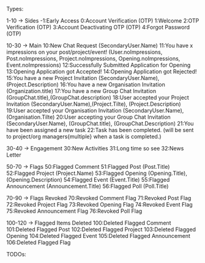 Types:

1-10 -> Sides
-1:Early Access 
0:Account Verification (OTP)
1:Welcome
2:OTP Verification (OTP)
3:Account Deactivating OTP (OTP)
4:Forgot Password (OTP)


10-30 -> Main
10:New Chat Request (SecondaryUser.Name)
11:You have x impressions on your post/project/event! (User.noImpressions, Post.noImpressions, Project.noImpressions, Opening.noImpressions, Event.noImpressions)
12:Successfully Submitted Application for Opening 
13:Opening Application got Accepted!
14:Opening Application got Rejected!
15:You have a new Project Invitation (SecondaryUser.Name), (Project.Description)
16:You have a new Organisation Invitation (Organization.title)
17:You have a new Group Chat Invitation (GroupChat.title),(GroupChat.description)
18:User accepted your Project Invitation (SecondaryUser.Name),(Project.Tilte), (Project.Description)
19:User accepted your Organisation Invitation (SecondaryUser.Name),(Organisation.Tilte)
20:User accepting your Group Chat Invitation (SecondaryUser.Name), (GroupChat.title), (GroupChat.Description)
21:You have been assigned a new task 
22:Task has been completed. (will be sent to project/org managers{multiple} when a task is completed.)


30-40 -> Engagement
30:New Activities
31:Long time so see
32:News Letter


50-70 -> Flags
50:Flagged Comment
51:Flagged Post (Post.Title)
52:Flagged Project (Project.Name)
53:Flagged Opening (Opening.Title), (Opening.Description)
54:Flagged Event (Event.Title)
55:Flagged Announcement (Announcement.Title)
56:Flagged Poll (Poll.Title)


70-90 -> Flags Revoked
70:Revoked Comment Flag
71:Revoked Post Flag
72:Revoked Project Flag
73:Revoked Opening Flag
74:Revoked Event Flag
75:Revoked Announcement Flag
76:Revoked Poll Flag


100-120 -> Flagged Items Deleted
100:Deleted Flagged Comment
101:Deleted Flagged Post
102:Deleted Flagged Project
103:Deleted Flagged Opening
104:Deleted Flagged Event
105:Deleted Flagged Announcement
106:Deleted Flagged Flag

TODOs:
